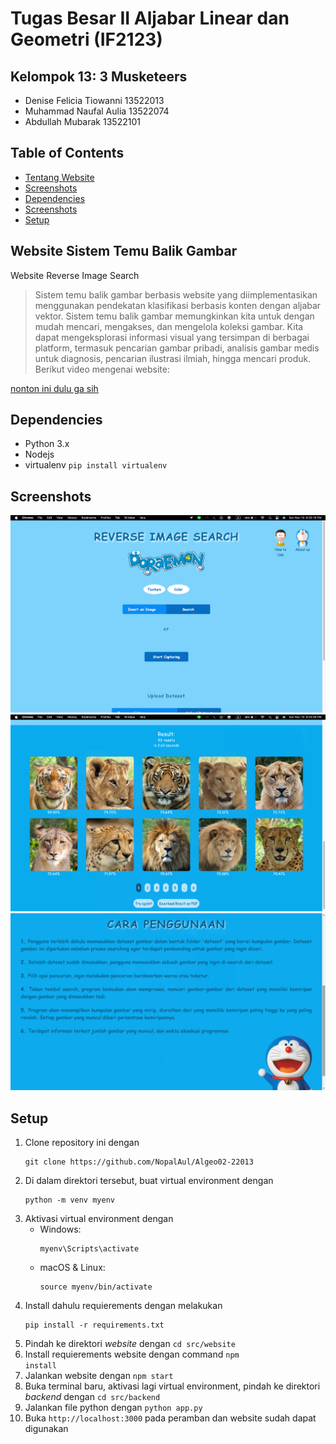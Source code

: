 # Tugas Besar II Aljabar Linear dan Geometri (IF2123)
## Kelompok 13: 3 Musketeers
- Denise Felicia Tiowanni	13522013
- Muhammad Naufal Aulia	    13522074
- Abdullah Mubarak	        13522101

## Table of Contents
* [Tentang Website](#website-sistem-temu-balik-gambar)
* [Screenshots](#technologies-used)
* [Dependencies](#dependencies)
* [Screenshots](#screenshots)
* [Setup](#setup)


## Website Sistem Temu Balik Gambar <a href="website-sistem-temu-balik-gambar"></a>
Website Reverse Image Search
> Sistem temu balik gambar berbasis website yang diimplementasikan menggunakan pendekatan klasifikasi berbasis konten dengan aljabar vektor.
Sistem temu balik gambar memungkinkan kita untuk dengan mudah mencari, mengakses, dan mengelola koleksi gambar. Kita dapat mengeksplorasi informasi visual yang tersimpan di berbagai platform, termasuk pencarian gambar pribadi, analisis gambar medis untuk diagnosis, pencarian ilustrasi ilmiah, hingga mencari produk.
Berikut video mengenai website:
<!-- > Live demo [_here_](https://www.example.com).If you have the project hosted somewhere, include the link here. -->
[nonton ini dulu ga sih](https://youtu.be/kTaZdwUF400?si=oeym0EgkqAKwQucP)


## Dependencies <a href="dependencies"></a>
- Python 3.x
- Nodejs
- virtualenv `pip install virtualenv`


## Screenshots <a href="screenshots"></a>
![Example screenshot](./img/image11.png)
![Example screenshot](./img/image28.png)
![Example screenshot](./img/image8.png)


## Setup <a href="setup"></a>
1. Clone repository ini dengan 
    ```
    git clone https://github.com/NopalAul/Algeo02-22013
    ```
2. Di dalam direktori tersebut, buat virtual environment dengan
    ```
    python -m venv myenv
    ```
3. Aktivasi virtual environment dengan
    - Windows:
        ```
        myenv\Scripts\activate
        ```
    - macOS & Linux:
        ```
        source myenv/bin/activate
        ```
4. Install dahulu requierements dengan melakukan 
    ```
    pip install -r requirements.txt
    ```
5. Pindah ke direktori *website* dengan `cd src/website`
6. Install requierements website dengan command <code>npm install</code>
7. Jalankan website dengan <code>npm start</code>
8. Buka terminal baru, aktivasi lagi virtual environment, pindah ke direktori *backend* dengan `cd src/backend`
9. Jalankan file python dengan <code>python app.py</code>
10. Buka <code>http://localhost:3000</code> pada peramban dan website sudah dapat digunakan